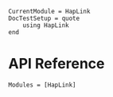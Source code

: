 ```@meta
CurrentModule = HapLink
DocTestSetup = quote
    using HapLink
end
```

# API Reference

```@autodocs
Modules = [HapLink]
```
